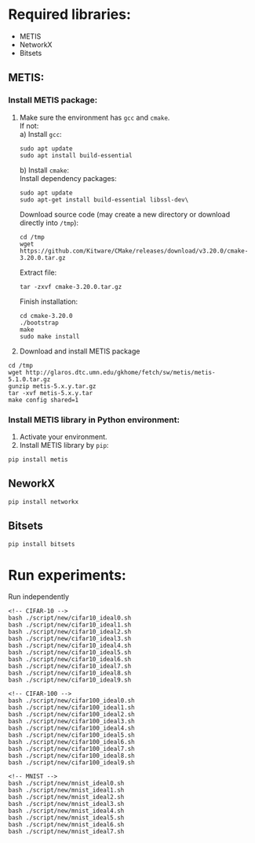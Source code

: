 # Required libraries:
- METIS
- NetworkX
- Bitsets
## METIS:
### Install METIS package:
1) Make sure the environment has `gcc` and `cmake`.\
   If not:\
   a) Install `gcc`:
   ```
   sudo apt update
   sudo apt install build-essential
   ```
   b) Install `cmake`:\
   Install dependency packages:
   ```
   sudo apt update
   sudo apt-get install build-essential libssl-dev\
   ```
   Download source code (may create a new directory or download directly into `/tmp`):
   ```
   cd /tmp
   wget https://github.com/Kitware/CMake/releases/download/v3.20.0/cmake-3.20.0.tar.gz
   ```
   Extract file:
   ```
   tar -zxvf cmake-3.20.0.tar.gz
   ```
   Finish installation:
   ```
   cd cmake-3.20.0
   ./bootstrap
   make
   sudo make install
   ```
2) Download and install METIS package
```
cd /tmp
wget http://glaros.dtc.umn.edu/gkhome/fetch/sw/metis/metis-5.1.0.tar.gz
gunzip metis-5.x.y.tar.gz
tar -xvf metis-5.x.y.tar
make config shared=1
```
### Install METIS library in Python environment:
1) Activate your environment.
2) Install METIS library by `pip`:
```
pip install metis
```
## NeworkX
```
pip install networkx
```
## Bitsets
```
pip install bitsets
```

# Run experiments:
Run independently
```
<!-- CIFAR-10 -->
bash ./script/new/cifar10_ideal0.sh
bash ./script/new/cifar10_ideal1.sh
bash ./script/new/cifar10_ideal2.sh
bash ./script/new/cifar10_ideal3.sh
bash ./script/new/cifar10_ideal4.sh
bash ./script/new/cifar10_ideal5.sh
bash ./script/new/cifar10_ideal6.sh
bash ./script/new/cifar10_ideal7.sh
bash ./script/new/cifar10_ideal8.sh
bash ./script/new/cifar10_ideal9.sh

<!-- CIFAR-100 -->
bash ./script/new/cifar100_ideal0.sh
bash ./script/new/cifar100_ideal1.sh
bash ./script/new/cifar100_ideal2.sh
bash ./script/new/cifar100_ideal3.sh
bash ./script/new/cifar100_ideal4.sh
bash ./script/new/cifar100_ideal5.sh
bash ./script/new/cifar100_ideal6.sh
bash ./script/new/cifar100_ideal7.sh
bash ./script/new/cifar100_ideal8.sh
bash ./script/new/cifar100_ideal9.sh

<!-- MNIST -->
bash ./script/new/mnist_ideal0.sh
bash ./script/new/mnist_ideal1.sh
bash ./script/new/mnist_ideal2.sh
bash ./script/new/mnist_ideal3.sh
bash ./script/new/mnist_ideal4.sh
bash ./script/new/mnist_ideal5.sh
bash ./script/new/mnist_ideal6.sh
bash ./script/new/mnist_ideal7.sh
```